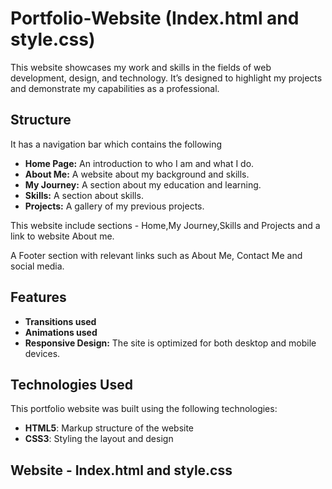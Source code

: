 # Portfolio-Website (Index.html and style.css)

This website showcases my work and skills in the fields of web development, design, and technology. It’s designed to highlight my projects and demonstrate my capabilities as a professional.

## Structure
It has a navigation bar which contains the following
- **Home Page:** An introduction to who I am and what I do.
- **About Me:** A website about my background and skills.
- **My Journey:** A section about my education and learning.
- **Skills:** A section about skills.
- **Projects:** A gallery of my previous projects.

This website include sections - Home,My Journey,Skills and Projects and a link to website About me.

A Footer section with relevant links such as  About Me, Contact Me
and  social media.

## Features
- **Transitions used**
- **Animations used** 
- **Responsive Design:** The site is optimized for both desktop and mobile devices.

## Technologies Used
This portfolio website was built using the following technologies:
- **HTML5**: Markup structure of the website
- **CSS3**: Styling the layout and design

## Website - Index.html and style.css 

